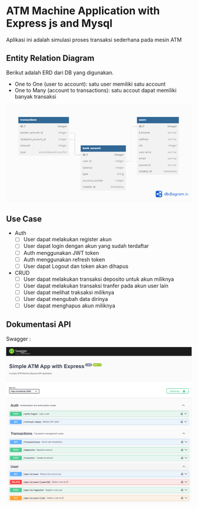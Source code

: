 # ATM Machine Application with Express js and Mysql
Aplikasi ini adalah simulasi proses transaksi sederhana pada mesin ATM

## Entity Relation Diagram
Berikut adalah ERD dari DB yang digunakan. 
- One to One (user to account): satu user memiliki satu account
- One to Many (account to transactions): satu accout dapat memiliki banyak transaksi

![image](https://raw.githubusercontent.com/HenSetiawan/atm-express/be86648c24b145bdbf2b5d4a366f1341c69bae78/docs/erd.png)

## Use Case
 - Auth
    - [ ]  User dapat melakukan register akun
    - [ ]  User dapat login dengan akun yang sudah terdaftar
    - [ ]  Auth menggunakan JWT token
    - [ ]  Auth menggunakan refresh token
    - [ ]  User dapat Logout dan token akan dihapus
- CRUD
    - [ ]  User dapat melakukan transaksi deposito untuk akun miliknya
    - [ ]  User dapat melakukan transaksi tranfer pada akun user lain
    - [ ]  User dapat melihat traksaksi miliknya
    - [ ]  User dapat mengubah data dirinya
    - [ ]  User dapat menghapus akun miliknya
 
## Dokumentasi API
Swagger :

![image](https://raw.githubusercontent.com/HenSetiawan/atm-express/main/docs/swagger1.png)
![image](https://raw.githubusercontent.com/HenSetiawan/atm-express/main/docs/swagger2.png)
